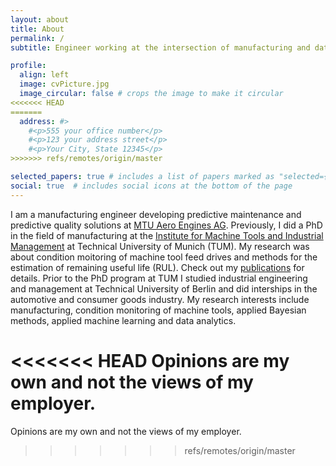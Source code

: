 ```yaml
---
layout: about
title: About
permalink: /
subtitle: Engineer working at the intersection of manufacturing and data analytics # <a href='https://www.mec.ed.tum.de/en/iwb/homepage/'>Technical University of Munich (TUM)</a>

profile:
  align: left
  image: cvPicture.jpg
  image_circular: false # crops the image to make it circular
<<<<<<< HEAD
=======
  address: #>
    #<p>555 your office number</p>
    #<p>123 your address street</p>
    #<p>Your City, State 12345</p>
>>>>>>> refs/remotes/origin/master

selected_papers: true # includes a list of papers marked as "selected={true}"
social: true  # includes social icons at the bottom of the page
---
```


I am a manufacturing engineer developing predictive maintenance and predictive quality solutions at [MTU Aero Engines AG](https://www.mtu.de/). Previously, I did a PhD in the field of manufacturing at the [Institute for Machine Tools and Industrial Management](https://www.mec.ed.tum.de/en/iwb/homepage/) at Technical University of Munich (TUM). My research was about condition moitoring of machine tool feed drives and methods for the estimation of remaining useful life (RUL). Check out my [publications](/publications/) for details. Prior to the PhD program at TUM I studied industrial engineering and management at Technical University of Berlin and did interships in the automotive and consumer goods industry. 
My research interests include manufacturing, condition monitoring of machine tools, applied Bayesian methods, applied machine learning and data analytics.  

<<<<<<< HEAD
Opinions are my own and not the views of my employer.
=======
Opinions are my own and not the views of my employer.
>>>>>>> refs/remotes/origin/master
